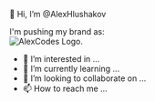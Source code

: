 👋 Hi, I’m @AlexHlushakov

I'm pushing my brand as:
</br>
<img src="logo AlexCoes picture.png" alt="AlexCodes Logo.">

- 👀 I’m interested in ...
- 🌱 I’m currently learning ...
- 💞️ I’m looking to collaborate on ...
- 📫 How to reach me ...

<!---
AlexHlushakov/AlexHlushakov is a ✨ special ✨ repository because its `README.md` (this file) appears on your GitHub profile.
You can click the Preview link to take a look at your changes.
--->
